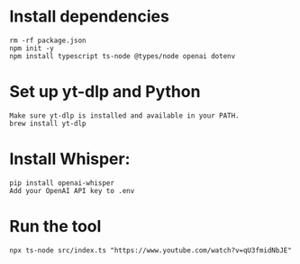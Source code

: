 # Install dependencies

    rm -rf package.json
    npm init -y
    npm install typescript ts-node @types/node openai dotenv

# Set up yt-dlp and Python

    Make sure yt-dlp is installed and available in your PATH.
    brew install yt-dlp

# Install Whisper:

    pip install openai-whisper
    Add your OpenAI API key to .env

# Run the tool

    npx ts-node src/index.ts "https://www.youtube.com/watch?v=qU3fmidNbJE"
